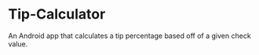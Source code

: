 # Tip-Calculator
 An Android app that calculates a tip percentage based off of a given check value.
